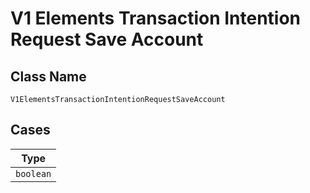 
# V1 Elements Transaction Intention Request Save Account

## Class Name

`V1ElementsTransactionIntentionRequestSaveAccount`

## Cases

| Type |
|  --- |
| `boolean` |

